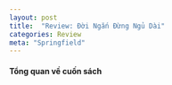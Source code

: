 ```yaml
---
layout: post
title:  "Review: Đời Ngắn Đừng Ngủ Dài"
categories: Review
meta: "Springfield"
---
```


#### Tổng quan về cuốn sách